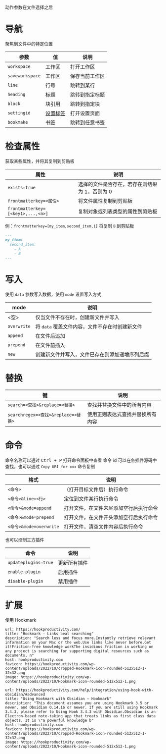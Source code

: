 动作参数在文件选择之后

# 导航

聚焦到文件中的特定位置

| 参数              | 值                                                                                           | 说明      |
| --------------- | ------------------------------------------------------------------------------------------- | ------- |
| `workspace`     | 工作区                                                                                         | 打开工作区   |
| `saveworkspace` | 工作区                                                                                         | 保存当前工作区 |
| `line`          | 行号                                                                                          | 跳转到某行   |
| `heading`       | 标题                                                                                          | 跳转到指定标题 |
| `block`         | 块引用                                                                                         | 跳转到指定块  |
| `settingid`     | [设置标签](https://vinzent03.github.io/obsidian-advanced-uri/zh-CN/actions/settings_navigation) | 打开设置页面  |
| `bookmake`      | 书签                                                                                          | 跳转到任意书签 |

# 检查属性

获取某些属性，并将其复制到剪贴板

| 属性                                | 说明                        |
| --------------------------------- | ------------------------- |
| `exists=true`                     | 选择的文件是否存在，若存在则结果为 1，否则为 0 |
| `frontmatterkey=<属性>`             | 将文件属性复制到剪贴板               |
| `frontmatterkey=[<key1>,...,<n>]` | 复制对象或列表类型的属性到剪贴板          |

例：`frontmatterkey=[my_item,second_item,1]` 将复制 `B` 到剪贴板

```markdown fold title:frontmatterkey
---
my_item:
  second_item:
    - A
    - B
---
```

# 写入

使用 `data` 参数写入数据，使用 `mode` 设置写入方式

| mode        | 说明                          |
| ----------- | --------------------------- |
| <空>         | 仅当文件不存在时，创建新文件并写入           |
| `overwrite` | 将 `data` 覆盖文件内容，文件不存在时创建新文件 |
| `append`    | 在文件后追加                      |
| `prepend`   | 在文件前插入                      |
| `new`       | 创建新文件并写入，文件已存在则添加递增序列后缀     |

# 替换

| 键                               | 说明               |
| ------------------------------- | ---------------- |
| `search=<查找>&replace=<替换>`      | 查找并替换文件中的所有内容    |
| `searchregex=<查找>&replace=<替换>` | 使用正则表达式查找并替换所有内容 |

# 命令

命令名称可以通过 <kbd>Ctrl + P</kbd> 打开命令面板中查看
命令 id 可以在各插件源码中查找，也可以通过 `Copy URI for xxx` 命令复制

| 格式                    | 说明                  |
| --------------------- | ------------------- |
| `<命令>`                | （打开目标文件后）执行命令       |
| `<命令>&line=<行>`       | 定位到文件某行执行命令         |
| `<命令>&mode=append`    | 打开文件，在文件末尾添加空行后执行命令 |
| `<命令>&mode=prepend`   | 打开文件，在文件开头添加空行后执行命令 |
| `<命令>&mode=overwrite` | 打开文件，清空文件内容后执行命令    |

也可以控制三方插件

| 命令                   | 说明     |
| -------------------- | ------ |
| `updateplugins=true` | 更新所有插件 |
| `enable-plugin`      | 启用插件   |
| `disable-plugin`     | 禁用插件   |

# 扩展

使用 Hookmark

```cardlink
url: https://hookproductivity.com/
title: "Hookmark – Links beat searching"
description: "Search less and focus more.Instantly retrieve relevant information on your Mac or the web.Use links like never before.Get it!Friction-free knowledge workThe insidious friction in working on any project is searching for supporting digital resources such as documents, n"
host: hookproductivity.com
favicon: https://hookproductivity.com/wp-content/uploads/2022/10/cropped-Hookmark-icon-rounded-512x512-1-32x32.png
image: https://hookproductivity.com/wp-content/uploads/2022/10/Hookmark-icon-rounded-512x512-1.png
```

```cardlink
url: https://hookproductivity.com/help/integration/using-hook-with-obsidian/#advanced
title: "Using Hookmark with Obsidian – Hookmark"
description: "This document assumes you are using Hookmark 3.5 or newer, and Obsidian O.14.16 or newer. If you are still using Hookmark 3.4.3, please refer to Using Hook 3.4.3 with Obsidian.Obsidian is an Electron-based note-taking app that treats links as first class data objects. It is \"a powerful knowledge b"
host: hookproductivity.com
favicon: https://hookproductivity.com/wp-content/uploads/2022/10/cropped-Hookmark-icon-rounded-512x512-1-32x32.png
image: https://hookproductivity.com/wp-content/uploads/2022/10/Hookmark-icon-rounded-512x512-1.png
```
